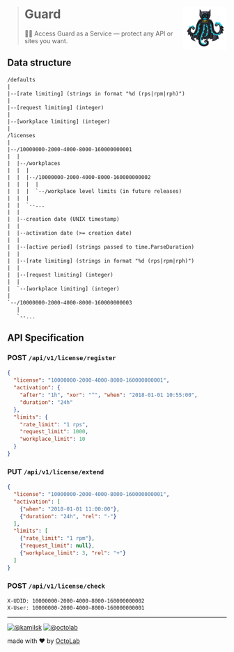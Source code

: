 > # Guard <img align="right" width="100" height="100" src=".github/logo.png">
>
> 💂‍♂️ Access Guard as a Service &mdash; protect any API or sites you want.

## Data structure

```
/defaults
|
|--[rate limiting] (strings in format "%d (rps|rpm|rph)")
|
|--[request limiting] (integer)
|
|--[workplace limiting] (integer)
|
/licenses
|
|--/10000000-2000-4000-8000-160000000001
|  |
|  |--/workplaces
|  |  |
|  |  |--/10000000-2000-4000-8000-160000000002
|  |  |  |
|  |  |  `--/workplace level limits (in future releases)
|  |  |
|  |  `--...
|  |
|  |--creation date (UNIX timestamp)
|  |
|  |--activation date (>= creation date)
|  |
|  |--[active period] (strings passed to time.ParseDuration)
|  |
|  |--[rate limiting] (strings in format "%d (rps|rpm|rph)")
|  |
|  |--[request limiting] (integer)
|  |
|  `--[workplace limiting] (integer)
|
`--/10000000-2000-4000-8000-160000000003
   |
   `--...
```

## API Specification

### POST `/api/v1/license/register`

```json
{
  "license": "10000000-2000-4000-8000-160000000001",
  "activation": {
    "after": "1h", "xor": "^", "when": "2018-01-01 10:55:00",
    "duration": "24h"
  },
  "limits": {
    "rate_limit": "1 rps",
    "request_limit": 1000,
    "workplace_limit": 10
  }
}
```

### PUT `/api/v1/license/extend`

```json
{
  "license": "10000000-2000-4000-8000-160000000001",
  "activation": [
    {"when": "2018-01-01 11:00:00"},
    {"duration": "24h", "rel": "-"}
  ],
  "limits": [
    {"rate_limit": "1 rpm"},
    {"request_limit": null},
    {"workplace_limit": 3, "rel": "+"}
  ]
}
```

### POST `/api/v1/license/check`

```
X-UDID: 10000000-2000-4000-8000-160000000002
X-User: 10000000-2000-4000-8000-160000000001
```

---

[![@kamilsk](https://img.shields.io/badge/author-%40kamilsk-blue.svg)](https://twitter.com/ikamilsk)
[![@octolab](https://img.shields.io/badge/sponsor-%40octolab-blue.svg)](https://twitter.com/octolab_inc)

made with ❤️ by [OctoLab](https://www.octolab.org/)
